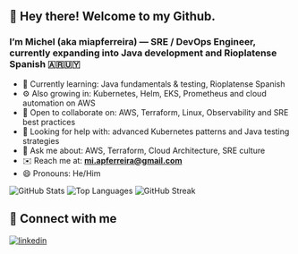 ## 👋 Hey there! Welcome to my Github.

### I’m Michel (aka miapferreira) — SRE / DevOps Engineer, currently expanding into Java development and Rioplatense Spanish 🇦🇷🇺🇾

- 🌱 Currently learning: Java fundamentals & testing, Rioplatense Spanish
- ⚙️ Also growing in: Kubernetes, Helm, EKS, Prometheus and cloud automation on AWS
- 👯 Open to collaborate on: AWS, Terraform, Linux, Observability and SRE best practices
- 🤝 Looking for help with: advanced Kubernetes patterns and Java testing strategies
- 💬 Ask me about: AWS, Terraform, Cloud Architecture, SRE culture
- ✉️ Reach me at: **mi.apferreira@gmail.com**
- 😄 Pronouns: He/Him

![GitHub Stats](https://github-readme-stats.vercel.app/api?username=miapferreira&show_icons=true&hide_title=true)
![Top Languages](https://github-readme-stats.vercel.app/api/top-langs/?username=miapferreira&layout=compact)
![GitHub Streak](https://streak-stats.demolab.com/?user=miapferreira)

## 🔗 Connect with me

[![linkedin](https://img.shields.io/badge/linkedin-0A66C2?style=for-the-badge&logo=linkedin&logoColor=white)](https://www.linkedin.com/in/michelapferreira/)
